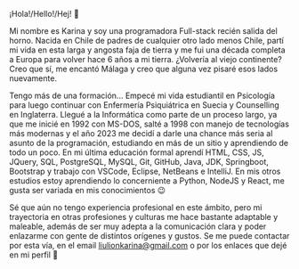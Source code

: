 ¡Hola!/Hello!/Hej! 👋

Mi nombre es Karina y soy una programadora Full-stack recién salida del horno. Nacida en Chile de padres de cualquier otro lado menos Chile, partí mi vida en esta larga y angosta faja de tierra y me fui una década completa a Europa para volver hace 6 años a mi tierra. ¿Volvería al viejo continente? Creo que sí, me encantó Málaga y creo que alguna vez pisaré esos lados nuevamente. 

Tengo más de una formación... Empecé mi vida estudiantil en Psicología para luego continuar con Enfermería Psiquiátrica en Suecia y Counselling en Inglaterra. Llegué a la Informática como parte de un proceso largo, ya que me inicié en 1992 con MS-DOS, salté a 1998 con manejo de tecnologías más modernas y el año 2023 me decidí a darle una chance más seria al asunto de la programación, estudiando en más de un sitio y aprendiendo de todo un poco. En mi última educación formal aprendí HTML, CSS, JS, JQuery, SQL, PostgreSQL, MySQL, Git, GitHub, Java, JDK, Springboot, Bootstrap y trabajo con VSCode, Eclipse, NetBeans e IntelliJ. En mis otros estudios estoy aprendiendo lo concerniente a Python, NodeJS y React, me gusta ser variada en mis conocimientos 😉

Sé que aún no tengo experiencia profesional en este ámbito, pero mi trayectoria en otras profesiones y culturas me hace bastante adaptable y maleable, además de ser muy adepta a la comunicación clara y poder enlazarme con gente de distintos orígenes y gustos. Se me puede contactar por esta vía, en el email liulionkarina@gmail.com o por los enlaces que dejé en mi perfil 🤝


